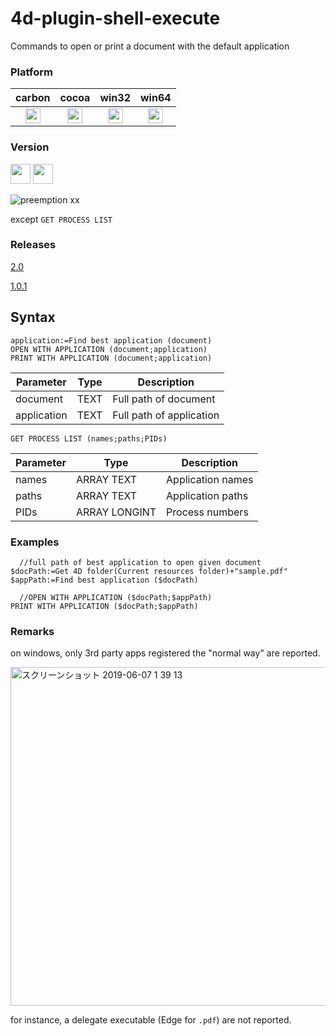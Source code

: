 # 4d-plugin-shell-execute

Commands to open or print a document with the default application

### Platform

| carbon | cocoa | win32 | win64 |
|:------:|:-----:|:---------:|:---------:|
|<img src="https://cloud.githubusercontent.com/assets/1725068/22371562/1b091f0a-e4db-11e6-8458-8653954a7cce.png" width="24" height="24" />|<img src="https://cloud.githubusercontent.com/assets/1725068/22371562/1b091f0a-e4db-11e6-8458-8653954a7cce.png" width="24" height="24" />|<img src="https://cloud.githubusercontent.com/assets/1725068/22371562/1b091f0a-e4db-11e6-8458-8653954a7cce.png" width="24" height="24" />|<img src="https://cloud.githubusercontent.com/assets/1725068/22371562/1b091f0a-e4db-11e6-8458-8653954a7cce.png" width="24" height="24" />|

### Version

<img src="https://cloud.githubusercontent.com/assets/1725068/18940648/2192ddba-8645-11e6-864d-6d5692d55717.png" width="32" height="32" /> <img src="https://user-images.githubusercontent.com/1725068/41266195-ddf767b2-6e30-11e8-9d6b-2adf6a9f57a5.png" width="32" height="32" />

![preemption xx](https://user-images.githubusercontent.com/1725068/41327179-4e839948-6efd-11e8-982b-a670d511e04f.png)

except ``GET PROCESS LIST``

### Releases

[2.0](https://github.com/miyako/4d-plugin-shell-execute/releases/tag/2.0)

[1.0.1](https://github.com/miyako/4d-plugin-shell-execute/releases/tag/1.0.1)

## Syntax

```
application:=Find best application (document)
OPEN WITH APPLICATION (document;application)
PRINT WITH APPLICATION (document;application)
```

Parameter|Type|Description
------------|------------|----
document|TEXT|Full path of document
application|TEXT|Full path of application

```
GET PROCESS LIST (names;paths;PIDs)
```

Parameter|Type|Description
------------|------------|----
names|ARRAY TEXT|Application names
paths|ARRAY TEXT|Application paths
PIDs|ARRAY LONGINT|Process numbers

### Examples

```
  //full path of best application to open given document
$docPath:=Get 4D folder(Current resources folder)+"sample.pdf"
$appPath:=Find best application ($docPath)

  //OPEN WITH APPLICATION ($docPath;$appPath)
PRINT WITH APPLICATION ($docPath;$appPath)
```

### Remarks

on windows, only 3rd party apps registered the "normal way" are reported.

<img width="542" alt="スクリーンショット 2019-06-07 1 39 13" src="https://user-images.githubusercontent.com/1725068/59051497-fb730780-88c7-11e9-93c7-fecd7ea042fc.png">

for instance, a delegate executable (Edge for ``.pdf``) are not reported.
